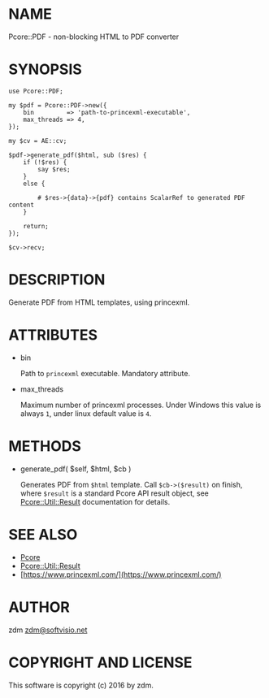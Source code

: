# NAME

Pcore::PDF - non-blocking HTML to PDF converter

# SYNOPSIS

    use Pcore::PDF;

    my $pdf = Pcore::PDF->new({
        bin         => 'path-to-princexml-executable',
        max_threads => 4,
    });

    my $cv = AE::cv;

    $pdf->generate_pdf($html, sub ($res) {
        if (!$res) {
            say $res;
        }
        else {

            # $res->{data}->{pdf} contains ScalarRef to generated PDF content
        }

        return;
    });

    $cv->recv;

# DESCRIPTION

Generate PDF from HTML templates, using princexml.

# ATTRIBUTES

- bin

    Path to `princexml` executable. Mandatory attribute.

- max\_threads

    Maximum number of princexml processes. Under Windows this value is always `1`, under linux default value is `4`.

# METHODS

- generate\_pdf( $self, $html, $cb )

    Generates PDF from `$html` template. Call `$cb->($result)` on finish, where `$result` is a standard Pcore API result object, see [Pcore::Util::Result](https://metacpan.org/pod/Pcore::Util::Result) documentation for details.

# SEE ALSO

- [Pcore](https://metacpan.org/pod/Pcore)
- [Pcore::Util::Result](https://metacpan.org/pod/Pcore::Util::Result)
- [https://www.princexml.com/](https://www.princexml.com/)

# AUTHOR

zdm <zdm@softvisio.net>

# COPYRIGHT AND LICENSE

This software is copyright (c) 2016 by zdm.
